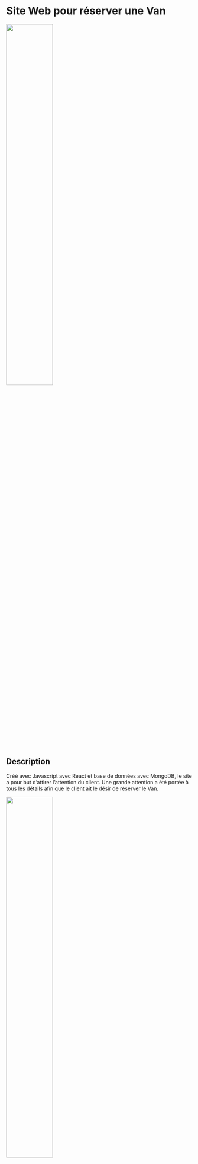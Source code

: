 # Site Web pour réserver une Van

<img src="https://www.kidvalram.com/static/media/van_mockup_1_lg.7076bfbc750c8b5e47ce.jpg" width="50%" height="50%">

## Description

Créé avec Javascript avec React et base de données avec MongoDB, le site a pour but d’attirer l’attention du client. Une grande attention a été portée à tous les détails afin que le client ait le désir de réserver le Van.

<img src="https://www.kidvalram.com/static/media/van_image_background_md.49c9129359d7ee68470a.jpg" width="50%" height="50%">

Mockup fabriqué en Figma

## Links

- Website : [https://vanliberte.fr/accueil](https://vanliberte.fr/accueil)

